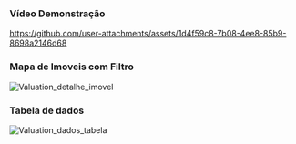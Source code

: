 <h3>Vídeo Demonstração</h3>

https://github.com/user-attachments/assets/1d4f59c8-7b08-4ee8-85b9-8698a2146d68


<h3>Mapa de Imoveis com Filtro</h3>

![Valuation_detalhe_imovel](https://github.com/user-attachments/assets/2b21d82c-22a0-4222-98b7-c4dd3a6e17da)

<h3>Tabela de dados</h3>

![Valuation_dados_tabela](https://github.com/user-attachments/assets/7f8c044f-96c5-4b75-82ea-8a5a02735add)









